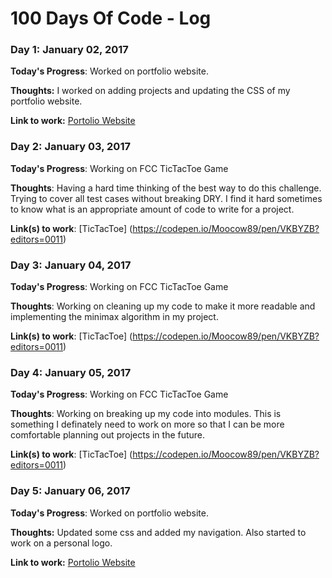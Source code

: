 # 100 Days Of Code - Log

### Day 1: January 02, 2017 

**Today's Progress**: Worked on portfolio website.

**Thoughts:** I worked on adding projects and updating the CSS of my portfolio website.

**Link to work:** [Portolio Website](https://github.com/Moocow89/Moocow89.github.io/commit/52329465882cdc1cef1a64ccb751c7173fc070d9)


### Day 2: January 03, 2017 

**Today's Progress**: Working on FCC TicTacToe Game

**Thoughts**: Having a hard time thinking of the best way to do this challenge. Trying to cover all test cases without breaking DRY. I find it hard sometimes to know what is an appropriate amount of code to write for a project.

**Link(s) to work**: [TicTacToe] (https://codepen.io/Moocow89/pen/VKBYZB?editors=0011)


### Day 3: January 04, 2017 

**Today's Progress**: Working on FCC TicTacToe Game

**Thoughts**: Working on cleaning up my code to make it more readable and implementing the minimax algorithm in my project.

**Link(s) to work**: [TicTacToe] (https://codepen.io/Moocow89/pen/VKBYZB?editors=0011)


### Day 4: January 05, 2017 

**Today's Progress**: Working on FCC TicTacToe Game

**Thoughts**: Working on breaking up my code into modules. This is something I definately need to work on more so that I can be more comfortable planning out projects in the future.

**Link(s) to work**: [TicTacToe] (https://codepen.io/Moocow89/pen/VKBYZB?editors=0011)


### Day 5: January 06, 2017 

**Today's Progress**: Worked on portfolio website.

**Thoughts:** Updated some css and added my navigation. Also started to work on a personal logo.

**Link to work:** [Portolio Website](https://github.com/Moocow89/Moocow89.github.io/commit/ce3956e385b85e7c5affa5b53adf9e4d5ee47d56)

